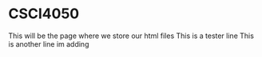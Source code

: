 # CSCI4050
This will be the page where we store our html files
This is a tester line
This is another line im adding 
